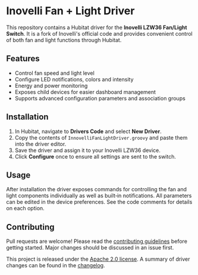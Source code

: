 # Inovelli Fan + Light Driver

This repository contains a Hubitat driver for the **Inovelli LZW36 Fan/Light Switch**. It is a fork of Inovelli's official code and provides convenient control of both fan and light functions through Hubitat.

## Features
- Control fan speed and light level
- Configure LED notifications, colors and intensity
- Energy and power monitoring
- Exposes child devices for easier dashboard management
- Supports advanced configuration parameters and association groups

## Installation
1. In Hubitat, navigate to **Drivers Code** and select **New Driver**.
2. Copy the contents of `InnovelliFanLightDriver.groovy` and paste them into the driver editor.
3. Save the driver and assign it to your Inovelli LZW36 device.
4. Click **Configure** once to ensure all settings are sent to the switch.

## Usage
After installation the driver exposes commands for controlling the fan and light components individually as well as built‑in notifications. All parameters can be edited in the device preferences. See the code comments for details on each option.

## Contributing
Pull requests are welcome! Please read the [contributing guidelines](CONTRIBUTING.md) before getting started. Major changes should be discussed in an issue first.

This project is released under the [Apache 2.0 license](LICENSE). A summary of driver changes can be found in the [changelog](CHANGELOG.md).

